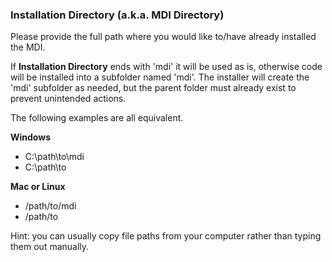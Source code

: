 ### Installation Directory (a.k.a. MDI Directory)

Please provide the full path where you would like to/have already
installed the MDI.

If **Installation Directory** ends with 'mdi' it will be used as is, otherwise 
code will be installed into a subfolder named 'mdi'.
The installer will create the 'mdi' subfolder as needed, but 
the parent folder must already exist to prevent unintended actions.

The following examples are all equivalent.

**Windows**
- C:\path\to\mdi  
- C:\path\to

**Mac or Linux**
- /path/to/mdi  
- /path/to

Hint: you can usually copy file paths from your computer rather than typing them out manually.
